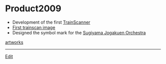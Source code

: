 # Product2009


* Development of the first [TrainScanner](http://github.com/vitroid/TrainScanner)
* [First trainscan image](https://www.flickr.com/photos/vitroids/3738207261)
* Designed the symbol mark for the [Sugiyama Jogakuen Orchestra](http://sugioke.wordpress.com/)

[artworks](artworks.md)





----
[Edit](https://github.com/vitroid/vitroid.github.io/blob/master/MD/Product2009.md)
